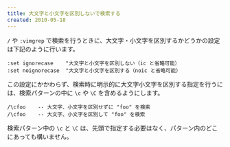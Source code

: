 ```yaml
---
title: 大文字と小文字を区別しないで検索する
created: 2010-05-18
---
```


`/` や `:vimgrep` で検索を行うときに、大文字・小文字を区別するかどうかの設定は下記のように行います。

~~~
:set ignorecase    "大文字と小文字を区別しない（ic と省略可能）
:set noignorecase  "大文字と小文字を区別する（noic と省略可能）
~~~

この設定にかかわらず、検索時に明示的に大文字小文字を区別する指定を行うには、検索パターンの中に `\c` や `\C` を含めるようにします。

~~~
/\cfoo    -- 大文字、小文字を区別せずに "foo" を検索
/\cfoo    -- 大文字、小文字を区別して "foo" を検索
~~~

検索パターン中の `\c` と `\C` は、先頭で指定する必要はなく、パターン内のどこにあっても構いません。

